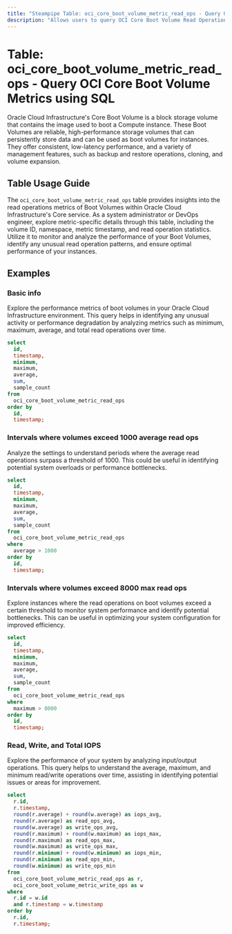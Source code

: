 ```yaml
---
title: "Steampipe Table: oci_core_boot_volume_metric_read_ops - Query OCI Core Boot Volume Metrics using SQL"
description: "Allows users to query OCI Core Boot Volume Read Operations Metrics."
---
```


# Table: oci_core_boot_volume_metric_read_ops - Query OCI Core Boot Volume Metrics using SQL

Oracle Cloud Infrastructure's Core Boot Volume is a block storage volume that contains the image used to boot a Compute instance. These Boot Volumes are reliable, high-performance storage volumes that can persistently store data and can be used as boot volumes for instances. They offer consistent, low-latency performance, and a variety of management features, such as backup and restore operations, cloning, and volume expansion.

## Table Usage Guide

The `oci_core_boot_volume_metric_read_ops` table provides insights into the read operations metrics of Boot Volumes within Oracle Cloud Infrastructure's Core service. As a system administrator or DevOps engineer, explore metric-specific details through this table, including the volume ID, namespace, metric timestamp, and read operation statistics. Utilize it to monitor and analyze the performance of your Boot Volumes, identify any unusual read operation patterns, and ensure optimal performance of your instances.

## Examples

### Basic info
Explore the performance metrics of boot volumes in your Oracle Cloud Infrastructure environment. This query helps in identifying any unusual activity or performance degradation by analyzing metrics such as minimum, maximum, average, and total read operations over time.

```sql
select
  id,
  timestamp,
  minimum,
  maximum,
  average,
  sum,
  sample_count
from
  oci_core_boot_volume_metric_read_ops
order by
  id,
  timestamp;
```

### Intervals where volumes exceed 1000 average read ops
Analyze the settings to understand periods where the average read operations surpass a threshold of 1000. This could be useful in identifying potential system overloads or performance bottlenecks.

```sql
select
  id,
  timestamp,
  minimum,
  maximum,
  average,
  sum,
  sample_count
from
  oci_core_boot_volume_metric_read_ops
where
  average > 1000
order by
  id,
  timestamp;
```

### Intervals where volumes exceed 8000 max read ops
Explore instances where the read operations on boot volumes exceed a certain threshold to monitor system performance and identify potential bottlenecks. This can be useful in optimizing your system configuration for improved efficiency.

```sql
select
  id,
  timestamp,
  minimum,
  maximum,
  average,
  sum,
  sample_count
from
  oci_core_boot_volume_metric_read_ops
where
  maximum > 8000
order by
  id,
  timestamp;
```

### Read, Write, and Total IOPS
Explore the performance of your system by analyzing input/output operations. This query helps to understand the average, maximum, and minimum read/write operations over time, assisting in identifying potential issues or areas for improvement.

```sql
select 
  r.id,
  r.timestamp,
  round(r.average) + round(w.average) as iops_avg,
  round(r.average) as read_ops_avg,
  round(w.average) as write_ops_avg,
  round(r.maximum) + round(w.maximum) as iops_max,
  round(r.maximum) as read_ops_max,
  round(w.maximum) as write_ops_max,
  round(r.minimum) + round(w.minimum) as iops_min,
  round(r.minimum) as read_ops_min,
  round(w.minimum) as write_ops_min
from 
  oci_core_boot_volume_metric_read_ops as r,
  oci_core_boot_volume_metric_write_ops as w
where 
  r.id = w.id
  and r.timestamp = w.timestamp
order by
  r.id,
  r.timestamp;
```